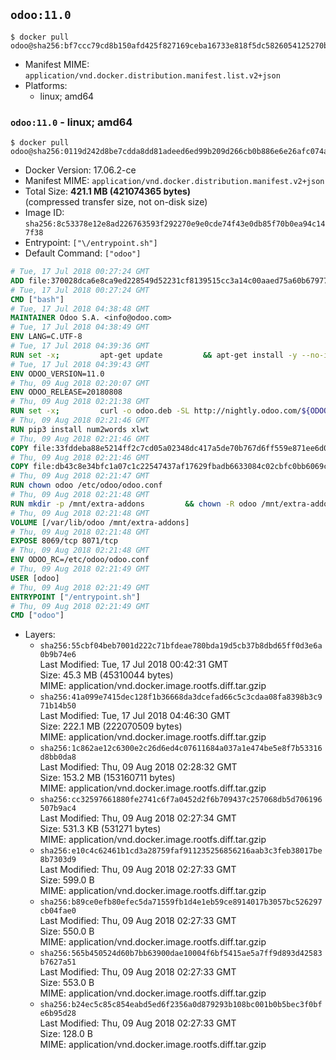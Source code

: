 ## `odoo:11.0`

```console
$ docker pull odoo@sha256:bf7ccc79cd8b150afd425f827169ceba16733e818f5dc5826054125270babe1e
```

-	Manifest MIME: `application/vnd.docker.distribution.manifest.list.v2+json`
-	Platforms:
	-	linux; amd64

### `odoo:11.0` - linux; amd64

```console
$ docker pull odoo@sha256:0119d242d8be7cdda8dd81adeed6ed99b209d266cb0b886e6e26afc074a05f05
```

-	Docker Version: 17.06.2-ce
-	Manifest MIME: `application/vnd.docker.distribution.manifest.v2+json`
-	Total Size: **421.1 MB (421074365 bytes)**  
	(compressed transfer size, not on-disk size)
-	Image ID: `sha256:8c53378e12e8ad226763593f292270e9e0cde74f43e0db85f70b0ea94c147f38`
-	Entrypoint: `["\/entrypoint.sh"]`
-	Default Command: `["odoo"]`

```dockerfile
# Tue, 17 Jul 2018 00:27:24 GMT
ADD file:370028dca6e8ca9ed228549d52231cf8139515cc3a14c00aaed75a60b679775f in / 
# Tue, 17 Jul 2018 00:27:24 GMT
CMD ["bash"]
# Tue, 17 Jul 2018 04:38:48 GMT
MAINTAINER Odoo S.A. <info@odoo.com>
# Tue, 17 Jul 2018 04:38:49 GMT
ENV LANG=C.UTF-8
# Tue, 17 Jul 2018 04:39:36 GMT
RUN set -x;         apt-get update         && apt-get install -y --no-install-recommends             ca-certificates             curl             node-less             python3-pip             python3-setuptools             python3-renderpm             libssl1.0-dev             xz-utils             python3-watchdog         && curl -o wkhtmltox.tar.xz -SL https://github.com/wkhtmltopdf/wkhtmltopdf/releases/download/0.12.4/wkhtmltox-0.12.4_linux-generic-amd64.tar.xz         && echo '3f923f425d345940089e44c1466f6408b9619562 wkhtmltox.tar.xz' | sha1sum -c -         && tar xvf wkhtmltox.tar.xz         && cp wkhtmltox/lib/* /usr/local/lib/         && cp wkhtmltox/bin/* /usr/local/bin/         && cp -r wkhtmltox/share/man/man1 /usr/local/share/man/
# Tue, 17 Jul 2018 04:39:43 GMT
ENV ODOO_VERSION=11.0
# Thu, 09 Aug 2018 02:20:07 GMT
ENV ODOO_RELEASE=20180808
# Thu, 09 Aug 2018 02:21:38 GMT
RUN set -x;         curl -o odoo.deb -SL http://nightly.odoo.com/${ODOO_VERSION}/nightly/deb/odoo_${ODOO_VERSION}.${ODOO_RELEASE}_all.deb         && echo 'a48d588b76fd642ac9e1af63a38e4d87ee20531a odoo.deb' | sha1sum -c -         && dpkg --force-depends -i odoo.deb         && apt-get update         && apt-get -y install -f --no-install-recommends         && rm -rf /var/lib/apt/lists/* odoo.deb
# Thu, 09 Aug 2018 02:21:46 GMT
RUN pip3 install num2words xlwt
# Thu, 09 Aug 2018 02:21:46 GMT
COPY file:33fddeba88e5214ff2c7cd05a02348dc417a5de70b767d6ff559e871ee6d046a in / 
# Thu, 09 Aug 2018 02:21:46 GMT
COPY file:db43c8e34bfc1a07c1c22547437af17629fbadb6633084c02cbfc0bb6069c9fd in /etc/odoo/ 
# Thu, 09 Aug 2018 02:21:47 GMT
RUN chown odoo /etc/odoo/odoo.conf
# Thu, 09 Aug 2018 02:21:48 GMT
RUN mkdir -p /mnt/extra-addons         && chown -R odoo /mnt/extra-addons
# Thu, 09 Aug 2018 02:21:48 GMT
VOLUME [/var/lib/odoo /mnt/extra-addons]
# Thu, 09 Aug 2018 02:21:48 GMT
EXPOSE 8069/tcp 8071/tcp
# Thu, 09 Aug 2018 02:21:48 GMT
ENV ODOO_RC=/etc/odoo/odoo.conf
# Thu, 09 Aug 2018 02:21:49 GMT
USER [odoo]
# Thu, 09 Aug 2018 02:21:49 GMT
ENTRYPOINT ["/entrypoint.sh"]
# Thu, 09 Aug 2018 02:21:49 GMT
CMD ["odoo"]
```

-	Layers:
	-	`sha256:55cbf04beb7001d222c71bfdeae780bda19d5cb37b8dbd65ff0d3e6a0b9b74e6`  
		Last Modified: Tue, 17 Jul 2018 00:42:31 GMT  
		Size: 45.3 MB (45310044 bytes)  
		MIME: application/vnd.docker.image.rootfs.diff.tar.gzip
	-	`sha256:41a099e7415dec128f1b36668da3dcefad66c5c3cdaa08fa8398b3c971b14b50`  
		Last Modified: Tue, 17 Jul 2018 04:46:30 GMT  
		Size: 222.1 MB (222070509 bytes)  
		MIME: application/vnd.docker.image.rootfs.diff.tar.gzip
	-	`sha256:1c862ae12c6300e2c26d6ed4c07611684a037a1e474be5e8f7b53316d8bb0da8`  
		Last Modified: Thu, 09 Aug 2018 02:28:32 GMT  
		Size: 153.2 MB (153160711 bytes)  
		MIME: application/vnd.docker.image.rootfs.diff.tar.gzip
	-	`sha256:cc32597661880fe2741c6f7a0452d2f6b709437c257068db5d706196507b9ac4`  
		Last Modified: Thu, 09 Aug 2018 02:27:34 GMT  
		Size: 531.3 KB (531271 bytes)  
		MIME: application/vnd.docker.image.rootfs.diff.tar.gzip
	-	`sha256:e10c4c62461b1cd3a28759faf911235256856216aab3c3feb38017be8b7303d9`  
		Last Modified: Thu, 09 Aug 2018 02:27:33 GMT  
		Size: 599.0 B  
		MIME: application/vnd.docker.image.rootfs.diff.tar.gzip
	-	`sha256:b89ce0efb80efec5da71559fb1d4e1eb59ce8914017b3057bc526297cb04fae0`  
		Last Modified: Thu, 09 Aug 2018 02:27:33 GMT  
		Size: 550.0 B  
		MIME: application/vnd.docker.image.rootfs.diff.tar.gzip
	-	`sha256:565b450524d60b7bb63900dae10004f6bf5415ae5a7ff9d893d42583b7627a51`  
		Last Modified: Thu, 09 Aug 2018 02:27:33 GMT  
		Size: 553.0 B  
		MIME: application/vnd.docker.image.rootfs.diff.tar.gzip
	-	`sha256:b24ec5c85c854eabd5ed6f2356a0d879293b108bc001b0b5bec3f0bfe6b95d28`  
		Last Modified: Thu, 09 Aug 2018 02:27:33 GMT  
		Size: 128.0 B  
		MIME: application/vnd.docker.image.rootfs.diff.tar.gzip
